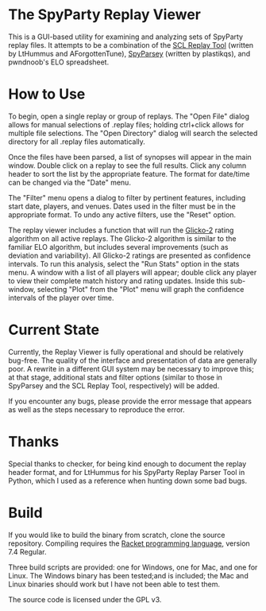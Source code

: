 # The SpyParty Replay Viewer

This is a GUI-based utility for examining and analyzing sets of SpyParty replay files. It attempts to be a combination of the [SCL Replay Tool](https://www.spypartyfans.com/gamefinder.php) (written by LtHummus and AForgottenTune), [SpyParsey](https://github.com/adamransom/spyparsey) (written by plastikqs), and pwndnoob's ELO spreadsheet.

# How to Use

To begin, open a single replay or group of replays. The "Open File" dialog allows for manual selections of .replay files; holding ctrl+click allows for multiple file selections. The "Open Directory" dialog will search the selected directory for all .replay files automatically.

Once the files have been parsed, a list of synopses will appear in the main window. Double click on a replay to see the full results. Click any column header to sort the list by the appropriate feature. The format for date/time can be changed via the "Date" menu.

The "Filter" menu opens a dialog to filter by pertinent features, including start date, players, and venues. Dates used in the filter must be in the appropriate format. To undo any active filters, use the "Reset" option.

The replay viewer includes a function that will run the [Glicko-2](http://www.glicko.net/glicko.html) rating algorithm on all active replays. The Glicko-2 algorithm is similar to the familiar ELO algorithm, but includes several improvements (such as deviation and variability). All Glicko-2 ratings are presented as confidence intervals. To run this analysis, select the "Run Stats" option in the stats menu. A window with a list of all players will appear; double click any player to view their complete match history and rating updates. Inside this sub-window, selecting "Plot" from the "Plot" menu will graph the confidence intervals of the player over time.

# Current State

Currently, the Replay Viewer is fully operational and should be relatively bug-free. The quality of the interface and presentation of data are generally poor. A rewrite in a different GUI system may be necessary to improve this; at that stage, additional stats and filter options (similar to those in SpyParsey and the SCL Replay Tool, respectively) will be added.

If you encounter any bugs, please provide the error message that appears as well as the steps necessary to reproduce the error.

# Thanks

Special thanks to checker, for being kind enough to document the replay header format, and for LtHummus for his SpyParty Replay Parser Tool in Python, which I used as a reference when hunting down some bad bugs.

# Build

If you would like to build the binary from scratch, clone the source repository. Compiling requires the [Racket programming language](https://racket-lang.org/), version 7.4 Regular.

Three build scripts are provided: one for Windows, one for Mac, and one for Linux. The Windows binary has been tested;and is included; the Mac and Linux binaries should work but I have not been able to test them.

The source code is licensed under the GPL v3.

